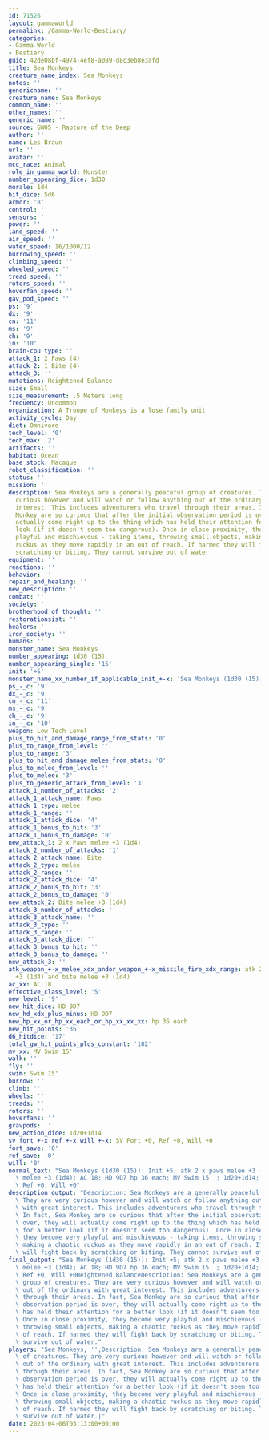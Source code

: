 ```yaml
---
id: 71526
layout: gammaworld
permalink: /Gamma-World-Bestiary/
categories:
- Gamma World
- Bestiary
guid: 42de08bf-4974-4ef8-a089-d8c3eb8e3afd
title: Sea Monkeys
creature_name_index: Sea Monkeys
notes: ''
genericname: ''
creature_name: Sea Monkeys
common_name: ''
other_names: ''
generic_name: ''
source: GW05 - Rapture of the Deep
author: ''
name: Les Braun
url: ''
avatar: ''
mcc_race: Animal
role_in_gamma_world: Monster
number_appearing_dice: 1d30
morale: 1d4
hit_dice: 5d6
armor: '8'
control: ''
sensors: ''
power: ''
land_speed: ''
air_speed: ''
water_speed: 16/1000/12
burrowing_speed: ''
climbing_speed: ''
wheeled_speed: ''
tread_speed: ''
rotors_speed: ''
hoverfan_speed: ''
gav_pod_speed: ''
ps: '9'
dx: '9'
cn: '11'
ms: '9'
ch: '9'
in: '10'
brain-cpu type: ''
attack_1: 2 Paws (4)
attack_2: 1 Bite (4)
attack_3: ''
mutations: Heightened Balance
size: Small
size_measurement: .5 Meters long
frequency: Uncommon
organization: A Troope of Monkeys is a lose family unit
activity_cycle: Day
diet: Omnivore
tech_level: '0'
tech_max: '2'
artifacts: ''
habitat: Ocean
base_stock: Macaque
robot_classification: ''
status: ''
mission: ''
description: Sea Monkeys are a generally peaceful group of creatures. They are very
  curious however and will watch or follow anything out of the ordinary with great
  interest. This includes adventurers who travel through their areas. In fact, Sea
  Monkey are so curious that after the initial observation period is over, they will
  actually come right up to the thing which has held their attention for a better
  look (if it doesn't seem too dangerous). Once in close proximity, they become very
  playful and mischievous - taking items, throwing small objects, making a chaotic
  ruckus as they move rapidly in an out of reach. If harmed they will fight back by
  scratching or biting. They cannot survive out of water.
equipment: ''
reactions: ''
behavior: ''
repair_and_healing: ''
new_description: ''
combat: ''
society: ''
brotherhood_of_thought: ''
restorationsist: ''
healers: ''
iron_society: ''
humans: ''
monster_name: Sea Monkeys
number_appearing: 1d30 (15)
number_appearing_single: '15'
init: '+5'
monster_name_xx_number_if_applicable_init_+-x: 'Sea Monkeys (1d30 (15)): Init +5'
ps_-_c: '9'
dx_-_c: '9'
cn_-_c: '11'
ms_-_c: '9'
ch_-_c: '9'
in_-_c: '10'
weapon: Low Tech Level
plus_to_hit_and_damage_range_from_stats: '0'
plus_to_range_from_level: ''
plus_to_range: '3'
plus_to_hit_and_damage_melee_from_stats: '0'
plus_to_melee_from_level: ''
plus_to_melee: '3'
plus_to_generic_attack_from_level: '3'
attack_1_number_of_attacks: '2'
attack_1_attack_name: Paws
attack_1_type: melee
attack_1_range: ''
attack_1_attack_dice: '4'
attack_1_bonus_to_hit: '3'
attack_1_bonus_to_damage: '0'
new_attack_1: 2 x Paws melee +3 (1d4)
attack_2_number_of_attacks: '1'
attack_2_attack_name: Bite
attack_2_type: melee
attack_2_range: ''
attack_2_attack_dice: '4'
attack_2_bonus_to_hit: '3'
attack_2_bonus_to_damage: '0'
new_attack_2: Bite melee +3 (1d4)
attack_3_number_of_attacks: ''
attack_3_attack_name: ''
attack_3_type: ''
attack_3_range: ''
attack_3_attack_dice: ''
attack_3_bonus_to_hit: ''
attack_3_bonus_to_damage: ''
new_attack_3: ''
atk_weapon_+-x_melee_xdx_andor_weapon_+-x_missile_fire_xdx_range: atk 2 x paws melee
  +3 (1d4) and bite melee +3 (1d4)
ac_xx: AC 18
effective_class_level: '5'
new_level: '9'
new_hit_dice: HD 9D7
new_hd_xdx_plus_minus: HD 9D7
new_hp_xx_or_hp_xx_each_or_hp_xx_xx_xx: hp 36 each
new_hit_points: '36'
d6_hitdice: '17'
total_gw_hit_points_plus_constant: '102'
mv_xx: MV Swim 15'
walk: ''
fly: ''
swim: Swim 15'
burrow: ''
climb: ''
wheels: ''
treads: ''
rotors: ''
hoverfans: ''
gravpods: ''
new_action_dice: 1d20+1d14
sv_fort_+-x_ref_+-x_will_+-x: SV Fort +0, Ref +0, Will +0
fort_save: '0'
ref_save: '0'
will: '0'
normal_text: "Sea Monkeys (1d30 (15)): Init +5; atk 2 x paws melee +3 (1d4) and bite\
  \ melee +3 (1d4); AC 18; HD 9D7 hp 36 each; MV Swim 15' ; 1d20+1d14; SV Fort +0,\
  \ Ref +0, Will +0"
description_output: "Description: Sea Monkeys are a generally peaceful group of creatures.\
  \ They are very curious however and will watch or follow anything out of the ordinary\
  \ with great interest. This includes adventurers who travel through their areas.\
  \ In fact, Sea Monkey are so curious that after the initial observation period is\
  \ over, they will actually come right up to the thing which has held their attention\
  \ for a better look (if it doesn't seem too dangerous). Once in close proximity,\
  \ they become very playful and mischievous - taking items, throwing small objects,\
  \ making a chaotic ruckus as they move rapidly in an out of reach. If harmed they\
  \ will fight back by scratching or biting. They cannot survive out of water."
final_output: "Sea Monkeys (1d30 (15)): Init +5; atk 2 x paws melee +3 (1d4) and bite\
  \ melee +3 (1d4); AC 18; HD 9D7 hp 36 each; MV Swim 15' ; 1d20+1d14; SV Fort +0,\
  \ Ref +0, Will +0Heightened BalanceDescription: Sea Monkeys are a generally peaceful\
  \ group of creatures. They are very curious however and will watch or follow anything\
  \ out of the ordinary with great interest. This includes adventurers who travel\
  \ through their areas. In fact, Sea Monkey are so curious that after the initial\
  \ observation period is over, they will actually come right up to the thing which\
  \ has held their attention for a better look (if it doesn't seem too dangerous).\
  \ Once in close proximity, they become very playful and mischievous - taking items,\
  \ throwing small objects, making a chaotic ruckus as they move rapidly in an out\
  \ of reach. If harmed they will fight back by scratching or biting. They cannot\
  \ survive out of water."
players: "Sea Monkeys; '';Description: Sea Monkeys are a generally peaceful group\
  \ of creatures. They are very curious however and will watch or follow anything\
  \ out of the ordinary with great interest. This includes adventurers who travel\
  \ through their areas. In fact, Sea Monkey are so curious that after the initial\
  \ observation period is over, they will actually come right up to the thing which\
  \ has held their attention for a better look (if it doesn't seem too dangerous).\
  \ Once in close proximity, they become very playful and mischievous - taking items,\
  \ throwing small objects, making a chaotic ruckus as they move rapidly in an out\
  \ of reach. If harmed they will fight back by scratching or biting. They cannot\
  \ survive out of water.|"
date: 2023-04-06T03:13:00+00:00
---
```

</br>